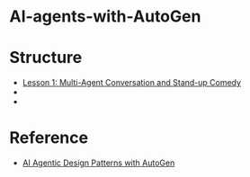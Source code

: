 # AI-agents-with-AutoGen

# Structure
- [Lesson 1: Multi-Agent Conversation and Stand-up Comedy]()
- []()
- []()

# Reference
- [AI Agentic Design Patterns with AutoGen](https://www.deeplearning.ai/short-courses/ai-agentic-design-patterns-with-autogen/)
